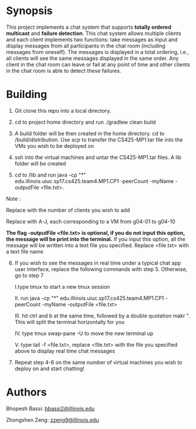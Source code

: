 # Synopsis
This project implements a chat system that supports **totally ordered multicast** and **failure detection**. This chat system allows multiple clients and each client implements two functions: take messages as input and display messages from all participants in the chat room (including messages from oneself). The messages is displayed in a total ordering, i.e., all clients will see the same messages displayed in the same order. Any client in the chat room can leave or fail at any point of time and other clients in the chat room is able to detect these failures.

# Building
1. Git clone this repo into a local directory.

2. cd to project home directory and run ./gradlew clean build

3. A build folder will be then created in the home directory. cd to /build/distribution. Use scp to transfer the CS425-MP1.tar file into the VMs you wish to be deployed on 

4. ssh into the virtual machines and untar the CS425-MP1.tar files. A lib folder will be created

5. cd to /lib and run java -cp "*"  edu.illinois.uiuc.sp17.cs425.team4.MP1.CP1 -peerCount <clientNumber> -myName <username> -outputFile <file.txt>. 

Note : 

Replace <clientNumber> with the number of clients you wish to add  

Replace <username> with A-J, each corresponding to a VM from g04-01 to g04-10

**The flag -outputFile <file.txt> is optional, if you do not input this option, the message will be print into the terminal.** If you input this option, all the message will be written into a text file you specified. Replace <file.txt> with a text file name 

6. If you wish to see the messages in real time under a typical chat app user interface, replace the following commands with step 5. Otherwise, go to step 7

	I.type tmux to start a new tmux session

	II. run java -cp "*"  edu.illinois.uiuc.sp17.cs425.team4.MP1.CP1 -peerCount <clientNumber> -myName <username> -outputFile <file.txt>

	III. hit ctrl and b at the same time, followed by a double quotation makr ". This will split the terminal horizontally for you

	IV. type tmux swap-pane -U to move the new terminal up

	V. type tail -f <file.txt>, replace <file.txt> with the file you specified above to display real time chat messages 

7. Repeat step 4-6 on the same number of virtual machines you wish to deploy on and start chatting!



# Authors
Bhopesh Bassi: bbassi2@illinois.edu

Zhongshen Zeng: zzeng9@illinois.edu


